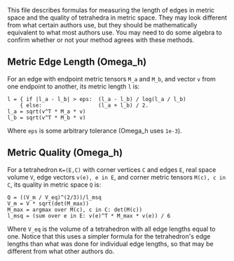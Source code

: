 This file describes formulas for measuring
the length of edges in metric space and the
quality of tetrahedra in metric space.
They may look different from what certain
authors use, but they should be
mathematically equivalent to what most authors use.
You may need to do some algebra to confirm whether
or not your method agrees with these methods.

## Metric Edge Length (Omega_h)

For an edge with endpoint metric tensors `M_a`
and `M_b`, and vector `v` from one endpoint to
another, its metric length `l` is:

```
l = { if |l_a - l_b| > eps:  (l_a - l_b) / log(l_a / l_b)
    { else:                  (l_a + l_b) / 2.
l_a = sqrt(v^T * M_a * v)
l_b = sqrt(v^T * M_b * v)
```

Where `eps` is some arbitrary tolerance (Omega_h uses `1e-3`).

## Metric Quality (Omega_h)

For a tetrahedron `K=(E,C)` with corner vertices `C`
and edges `E`, real space volume `V`,
edge vectors `v(e), e in E`, and corner metric tensors `M(c), c in C`,
its quality in metric space `Q` is:

```
Q = ((V_m / V_eq)^(2/3))/l_msq
V_m = V * sqrt(det(M_max))
M_max = argmax over M(c), c in C: det(M(c))
l_msq = (sum over e in E: v(e)^T * M_max * v(e)) / 6
```

Where `V_eq` is the volume of a tetrahedron with all edge lengths
equal to one.
Notice that this uses a simpler formula for the
tetrahedron's edge lengths than what was done for
individual edge lengths, so that may be different
from what other authors do.
